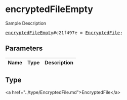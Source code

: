 # encryptedFileEmpty

Sample Description

<pre>
<a href="../constructor/encryptedFileEmpty.md">encryptedFileEmpty</a>#c21f497e = <a href="../type/EncryptedFile.md">EncryptedFile</a>;
</pre>

## Parameters

| Name | Type | Description |
|------|:----:|-------------|

## Type

&lt;a href=&#34;../type/EncryptedFile.md&#34;&gt;EncryptedFile&lt;/a&gt;
